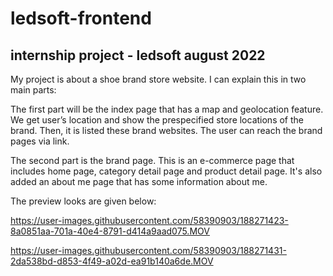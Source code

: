 # ledsoft-frontend
## internship project - ledsoft august 2022 

My project is about a shoe brand store website. I can explain this in two main parts:

The first part will be the index page that has a map and geolocation feature. We get user’s location and show the prespecified store locations of the brand. Then, it is listed these brand websites. The user can reach the brand pages via link.

The second part is the brand page. This is an e-commerce page that includes home page, category detail page and product detail page. It's also added an about me page that has some information about me.

The preview looks are given below:


https://user-images.githubusercontent.com/58390903/188271423-8a0851aa-701a-40e4-8791-d414a9aad075.MOV



https://user-images.githubusercontent.com/58390903/188271431-2da538bd-d853-4f49-a02d-ea91b140a6de.MOV

